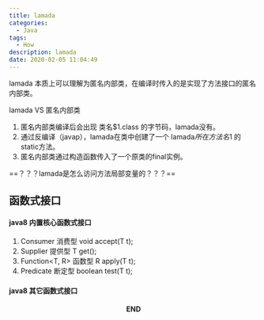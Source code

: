 ```yaml
---
title: lamada
categories:
  - Java
tags:
  - How
description: lamada
date: 2020-02-05 11:04:49
---
```


lamada 本质上可以理解为匿名内部类，在编译时传入的是实现了方法接口的匿名内部类。

lamada VS 匿名内部类
1. 匿名内部类编译后会出现 类名$1.class 的字节码，lamada没有。
2. 通过反编译（javap），lamada在类中创建了一个 lamada$所在方法名$1 的static方法。
3. 匿名内部类通过构造函数传入了一个原类的final实例。

==？？？lamada是怎么访问方法局部变量的？？？==

## 函数式接口
#### java8 内置核心函数式接口
1. Consumer<T> 消费型
	void accept(T t);
2. Supplier<T> 提供型
	T get();
3. Function<T, R> 函数型
	R apply(T t);
4. Predicate<T> 断定型
	boolean test(T t);
#### java8 其它函数式接口

<p style="text-align: center"><strong>END</strong></p>
